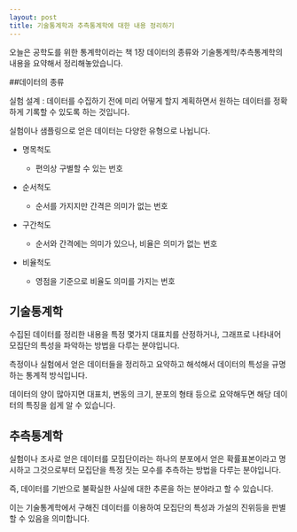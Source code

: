 ```yaml
---
layout: post
title: 기술통계학과 추측통계학에 대한 내용 정리하기
---
```


오늘은 공학도를 위한 통계학이라는 책 1장 데이터의 종류와 기술통계학/추측통계학의 내용을 요약해서 정리해놓았습니다.

##데이터의 종류

실험 설계 : 데이터를 수집하기 전에 미리 어떻게 할지 계획하면서 원하는 데이터를 정확하게 기록할 수 있도록 하는 것입니다.

실험이나 샘플링으로 얻은 데이터는 다양한 유형으로 나뉩니다.

* 명목척도
    * 편의상 구별할 수 있는 번호

* 순서척도
    * 순서를 가지지만 간격은 의미가 없는 번호

* 구간척도
    * 순서와 간격에는 의미가 있으나, 비율은 의미가 없는 번호

* 비율척도
    * 영점을 기준으로 비율도 의미를 가지는 번호

## 기술통계학

수집된 데이터를 정리한 내용을 특정 몇가지 대표치를 산정하거나, 그래프로 나타내어 모집단의 특성을 파악하는 방법을 다루는 분야입니다.

측정이나 실험에서 얻은 데이터들을 정리하고 요약하고 해석해서 데이터의 특성을 규명하는 통계적 방식입니다.

데이터의 양이 많아지면 대표치, 변동의 크기, 분포의 형태 등으로 요약해두면 해당 데이터의 특징을 쉽게 알 수 있습니다.

## 추측통계학

실험이나 조사로 얻은 데이터를 모집단이라는 하나의 분포에서 얻은 확률표본이라고 명시하고 그것으로부터 모집단을 특정 짓는 모수를 추측하는 방법을 다루는 분야입니다.

즉, 데이터를 기반으로 불확실한 사실에 대한 추론을 하는 분야라고 할 수 있습니다.

이는 기술통계학에서 구해진 데이터를 이용하여 모집단의 특성과 가설의 진위등을 판별할 수 있음을 의미합니다.

